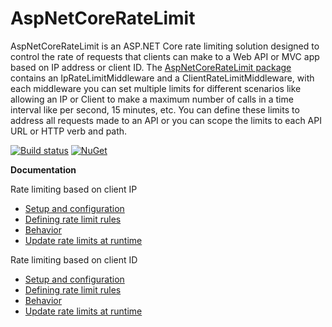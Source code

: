 AspNetCoreRateLimit
==============

AspNetCoreRateLimit is an ASP.NET Core rate limiting solution designed to control the rate of requests that clients can make to a Web API or MVC app based on IP address or client ID. The [AspNetCoreRateLimit package](https://www.nuget.org/packages/AspNetCoreRateLimit/) contains an IpRateLimitMiddleware and a ClientRateLimitMiddleware, with each middleware you can set multiple limits for different scenarios like allowing an IP or Client to make a maximum number of calls in a time interval like per second, 15 minutes, etc. You can define these limits to address all requests made to an API or you can scope the limits to each API URL or HTTP verb and path.

[![Build status](https://ci.appveyor.com/api/projects/status/jrfxft7anqckn30s?svg=true)](https://ci.appveyor.com/project/stefanprodan/AspNetCoreRateLimit)
[![NuGet](https://img.shields.io/nuget/v/AspNetCoreRateLimit.svg?maxAge=259200)](https://www.nuget.org/packages/AspNetCoreRateLimit/) 

**Documentation**

Rate limiting based on client IP

- [Setup and configuration](https://github.com/stefanprodan/AspNetCoreRateLimit/wiki/IpRateLimitMiddleware#setup)
- [Defining rate limit rules](https://github.com/stefanprodan/AspNetCoreRateLimit/wiki/IpRateLimitMiddleware#defining-rate-limit-rules)
- [Behavior](https://github.com/stefanprodan/AspNetCoreRateLimit/wiki/IpRateLimitMiddleware#behavior)
- [Update rate limits at runtime](https://github.com/stefanprodan/AspNetCoreRateLimit/wiki/IpRateLimitMiddleware#update-rate-limits-at-runtime)

Rate limiting based on client ID

- [Setup and configuration](https://github.com/stefanprodan/AspNetCoreRateLimit/wiki/ClientRateLimitMiddleware#setup)
- [Defining rate limit rules](https://github.com/stefanprodan/AspNetCoreRateLimit/wiki/ClientRateLimitMiddleware#defining-rate-limit-rules)
- [Behavior](https://github.com/stefanprodan/AspNetCoreRateLimit/wiki/ClientRateLimitMiddleware#behavior)
- [Update rate limits at runtime](https://github.com/stefanprodan/AspNetCoreRateLimit/wiki/ClientRateLimitMiddleware#update-rate-limits-at-runtime)
